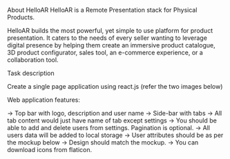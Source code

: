 
About HelloAR
HelloAR is a Remote Presentation stack for Physical Products.

HelloAR builds the most powerful, yet simple to use platform for product presentation. It caters to the needs of every seller wanting to leverage digital presence by helping them create an immersive product catalogue, 3D product configurator, sales tool, an e-commerce experience, or a collaboration tool. 

Task description

Create a single page application using react.js (refer the two images below)

Web application features:

-> Top bar with logo, description and user name
-> Side-bar with tabs 
-> All tab content would just have name of tab except settings
-> You should be able to add and delete users from settings. Pagination is optional.
-> All users data will be added to local storage
-> User attributes should be as per the mockup below
-> Design should match the mockup.
-> You can download icons from flaticon.




